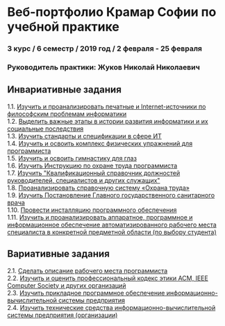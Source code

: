 # Веб-портфолио Крамар Софии по учебной практике
### 3 курс / 6 семестр / 2019 год / 2 февраля - 25 февраля

### Руководитель практики: Жуков Николай Николаевич  


## Инвариативные задания

1.1. [Изучить и проанализировать печатные и Internet-источники по философским проблемам информатики ](/invariant/)  
1.2. [Выделить важные этапы в истории развития информатики и их социальные последствия ](/invariant/)  
1.3. [Изучить стандарты и спецификации в сфере ИТ ](/invariant/)  
1.4. [Изучить и освоить комплекс физических упражнений для программиста ](/invariant/)  
1.5. [Изучить и освоить гимнастику для глаз ](/invariant/1.5.pdf)  
1.6. [Изучить Инструкцию по охране труда программиста ](/invariant/1.6.pdf)  
1.7. [Изучить "Квалификационный справочник должностей руководителей, специалистов и других служащих"](/invariant/)  
1.8. [Проанализировать справочную систему «Охрана труда» ](/invariant/)  
1.9. [Изучить Постановление Главного государственного санитарного врача](/invariant/)  
1.10. [Провести инсталляцию программного обеспечения ](/invariant/)  
1.11. [Изучить и проанализировать аппаратное, программное и информационное обеспечение автоматизированного рабочего места специалиста в конкретной предметной области (по выбору студента) ](/invariant/)  




## Вариативные задания
2.1. [Сделать описание рабочего места программиста ](/variabel/)  
2.2. [Изучить и оценить профессиональный кодекс этики ACM, IEEE Computer Society и других организаций ](/variabel/2.2.md)  
2.3. [Изучить прикладное программное обеспечение информационно-вычислительной системы предприятия ](/variabel/2.3.md)  
2.4. [Изучить технические средства информационно-вычислительной системы предприятия (организации) ](/variabel/)



